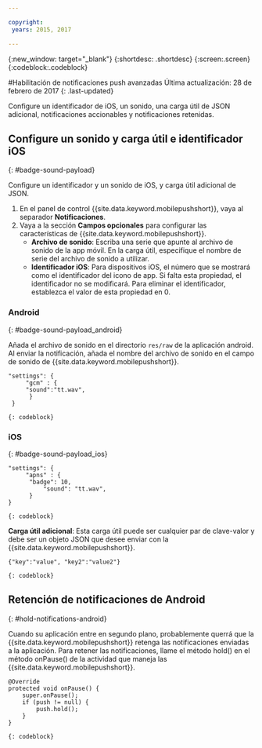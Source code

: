 ```yaml
---

copyright:
 years: 2015, 2017

---
```


{:new_window: target="_blank"}
{:shortdesc: .shortdesc}
{:screen:.screen}
{:codeblock:.codeblock}

#Habilitación de notificaciones push avanzadas
Última actualización: 28 de febrero de 2017
{: .last-updated}

Configure un identificador de iOS, un sonido, una carga útil de JSON adicional, notificaciones accionables y notificaciones retenidas.

## Configure un sonido y carga útil e identificador iOS
{: #badge-sound-payload}

Configure un identificador y un sonido de iOS, y carga útil adicional de JSON.

1. En el panel de control {{site.data.keyword.mobilepushshort}}, vaya al separador **Notificaciones**.
2. Vaya a la sección **Campos opcionales** para configurar las características de {{site.data.keyword.mobilepushshort}}. 
	- **Archivo de sonido**: Escriba una serie que apunte al archivo de sonido de la app móvil. En la carga útil, especifique el nombre de serie del archivo de sonido a utilizar.
	- **Identificador iOS**: Para dispositivos iOS, el número que se mostrará como el identificador del icono de app. Si falta esta propiedad, el identificador no se modificará. Para eliminar el identificador, establezca el valor de esta propiedad en 0.
	
### Android
{: #badge-sound-payload_android}

Añada el archivo de sonido en el directorio `res/raw` de la aplicación android. Al enviar la notificación, añada el nombre del archivo de sonido en el campo de sonido de {{site.data.keyword.mobilepushshort}}.

```
"settings": {
     "gcm" : {
     "sound":"tt.wav",
	  }
 }  
```
    {: codeblock}	
	
### iOS
{: #badge-sound-payload_ios}

```
"settings": {
     "apns" : {
      "badge": 10,
	      "sound": "tt.wav",
	  }
}
``` 
	{: codeblock}
		
**Carga útil adicional**: Esta carga útil puede ser cualquier par de clave-valor y debe ser un objeto JSON que desee enviar con la {{site.data.keyword.mobilepushshort}}.

```
{"key":"value", "key2":"value2"}
```
	{: codeblock}

## Retención de notificaciones de Android 
{: #hold-notifications-android}

Cuando su aplicación entre en segundo plano, probablemente querrá que la {{site.data.keyword.mobilepushshort}} retenga las notificaciones enviadas a la aplicación. Para retener las notificaciones, llame el método hold() en el método onPause() de la actividad que maneja las {{site.data.keyword.mobilepushshort}}.

```
@Override
protected void onPause() {
    super.onPause();
    if (push != null) {
        push.hold();
    }
} 
```
	{: codeblock}

    
